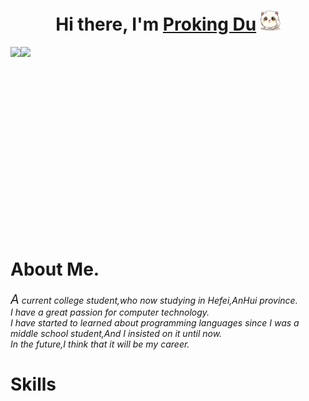 <h1 align="center">Hi there, I'm <a href="https://www.blackcater.win/" target="_blank">Proking Du</a> <img
        src="hello.png" height="32" /></h1>

<div style="height:300px;display:flex;flex-direction:row">
    <img src="https://github-readme-stats.vercel.app/api?username=ProkingDu">
    <img src="https://github-readme-stats.vercel.app/api/top-langs/?username=ProkingDu&layout=compact">
</div>
<h1>About Me.</h1>

<cite>
    <span style="font-size:20px">A</span> current college student,who now studying in Hefei,AnHui province.
    <br>
    I have a great passion for computer technology.
    <br>
    I have started to learned about programming languages since I was a middle school student,And I insisted on it until now.
    <br>
    In the future,I think that it will be my career.
</cite>

<h1>Skills</h1>
